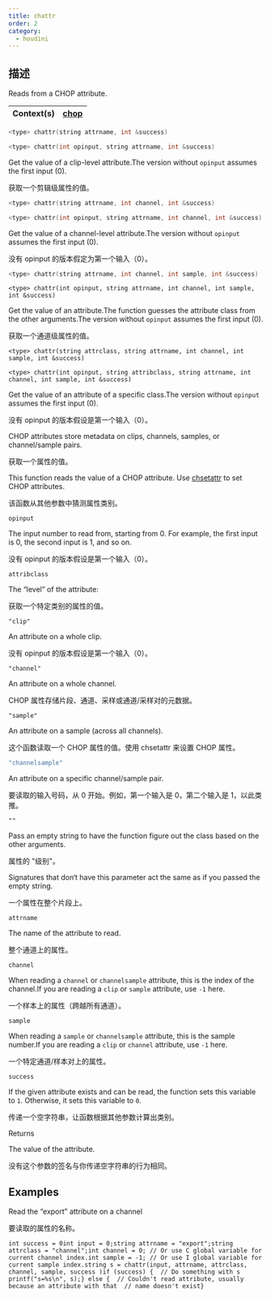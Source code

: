 ```yaml
---
title: chattr
order: 2
category:
  - houdini
---
```

    
## 描述

Reads from a CHOP attribute.

| Context(s) | [chop](../contexts/chop.html) |
| ---------- | ----------------------------- |

```c
<type> chattr(string attrname, int &success)
```

```c
<type> chattr(int opinput, string attrname, int &success)
```

Get the value of a clip-level attribute.The version without `opinput` assumes
the first input (0).

获取一个剪辑级属性的值。

```c
<type> chattr(string attrname, int channel, int &success)
```

```c
<type> chattr(int opinput, string attrname, int channel, int &success)
```

Get the value of a channel-level attribute.The version without `opinput`
assumes the first input (0).

没有 opinput 的版本假定为第一个输入（0）。

```c
<type> chattr(string attrname, int channel, int sample, int &success)
```

`<type> chattr(int opinput, string attrname, int channel, int sample, int &success)`

Get the value of an attribute.The function guesses the attribute class from
the other arguments.The version without `opinput` assumes the first input (0).

获取一个通道级属性的值。

`<type> chattr(string attrclass, string attrname, int channel, int sample, int &success)`

`<type> chattr(int opinput, string attribclass, string attrname, int channel, int sample, int &success)`

Get the value of an attribute of a specific class.The version without
`opinput` assumes the first input (0).

没有 opinput 的版本假设是第一个输入（0）。

CHOP attributes store metadata on clips, channels, samples, or channel/sample
pairs.

获取一个属性的值。

This function reads the value of a CHOP attribute. Use
[chsetattr](chsetattr.html "Sets the value of a CHOP attribute.") to set CHOP
attributes.

该函数从其他参数中猜测属性类别。

`opinput`

The input number to read from, starting from 0. For example, the first input
is 0, the second input is 1, and so on.

没有 opinput 的版本假设是第一个输入（0）。

`attribclass`

The “level” of the attribute:

获取一个特定类别的属性的值。

`"clip"`

An attribute on a whole clip.

没有 opinput 的版本假设是第一个输入（0）。

`"channel"`

An attribute on a whole channel.

CHOP 属性存储片段、通道、采样或通道/采样对的元数据。

`"sample"`

An attribute on a sample (across all channels).

这个函数读取一个 CHOP 属性的值。使用 chsetattr 来设置 CHOP 属性。

```c
"channelsample"
```

An attribute on a specific channel/sample pair.

要读取的输入号码，从 0 开始。例如，第一个输入是 0，第二个输入是 1，以此类推。

`""`

Pass an empty string to have the function figure out the class based on the
other arguments.

属性的 "级别"。

Signatures that don‘t have this parameter act the same as if you passed the
empty string.

一个属性在整个片段上。

`attrname`

The name of the attribute to read.

整个通道上的属性。

`channel`

When reading a `channel` or `channelsample` attribute, this is the index of
the channel.If you are reading a `clip` or `sample` attribute, use `-1` here.

一个样本上的属性（跨越所有通道）。

`sample`

When reading a `sample` or `channelsample` attribute, this is the sample
number.If you are reading a `clip` or `channel` attribute, use `-1` here.

一个特定通道/样本对上的属性。

`success`

If the given attribute exists and can be read, the function sets this variable
to `1`. Otherwise, it sets this variable to `0`.

传递一个空字符串，让函数根据其他参数计算出类别。

Returns

The value of the attribute.

没有这个参数的签名与你传递空字符串的行为相同。

## Examples

Read the “export” attribute on a channel

要读取的属性的名称。

    int success = 0int input = 0;string attrname = "export";string attrclass = "channel";int channel = 0; // Or use C global variable for current channel index.int sample = -1; // Or use I global variable for current sample index.string s = chattr(input, attrname, attrclass, channel, sample, success )if (success) {  // Do something with s  printf("s=%s\n", s);} else {  // Couldn't read attribute, usually because an attribute with that  // name doesn't exist}
